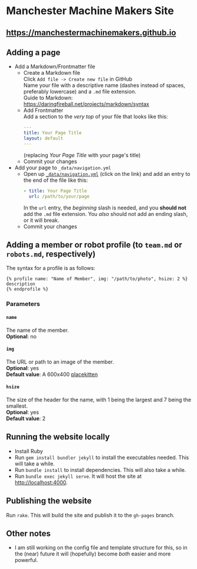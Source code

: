 # Manchester Machine Makers Site
## <https://manchestermachinemakers.github.io>
## Adding a page
- Add a Markdown/Frontmatter file
  * Create a Markdown file \
    Click `Add file -> Create new file` in GitHub \
    Name your file with a descriptive name (dashes instead of spaces, preferably lowercase) and a `.md` file extension. \
    Guide to Markdown: <https://daringfireball.net/projects/markdown/syntax>
  * Add Frontmatter \
    Add a section to the _very top_ of your file that looks like this:
    ```yaml
    ---
    title: Your Page Title
    layout: default
    ---
    ```
    (replacing _Your Page Title_ with your page's title)
  * Commit your changes
- Add your page to `_data/navigation.yml`
  * Open up [`_data/navigation.yml`](_data/navigation.yml) (click on the link) and add an entry to the end of the file like this:
    ```yaml
    - title: Your Page Title
      url: /path/to/your/page
    ```
    In the `url` entry, the _beginning_ slash is needed, and you **should not** add the `.md` file extension. You _also_ should not add an ending slash, or it will break.
  * Commit your changes

## Adding a member or robot profile (to `team.md` or `robots.md`, respectively)
The syntax for a profile is as follows:
```text.html.liquid
{% profile name: "Name of Member", img: "/path/to/photo", hsize: 2 %}
description
{% endprofile %}
```
### Parameters
#### `name`
The name of the member. \
**Optional**: no
#### `img`
The URL or path to an image of the member. \
**Optional**: yes \
**Default value**: A 600x400 [placekitten](http://placekitten.com)
#### `hsize`
The size of the header for the name, with 1 being the largest and 7 being the smallest. \
**Optional**: yes \
**Default value**: 2

## Running the website locally
- Install Ruby
- Run `gem install bundler jekyll` to install the executables needed. This will take a while.
- Run `bundle install` to install dependencies. This will also take a while.
- Run `bundle exec jekyll serve`. It will host the site at <http://localhost:4000>.

## Publishing the website
Run `rake`. This will build the site and publish it to the `gh-pages` branch.

## Other notes
- I am still working on the config file and template structure for this, so in the (near) future it will (hopefully) become _both_ easier and more powerful.